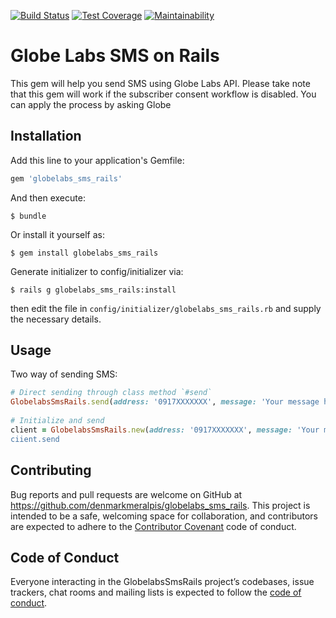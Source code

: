 [![Build Status](https://travis-ci.org/denmarkmeralpis/globelabs_sms_rails.svg?branch=master)](https://travis-ci.org/denmarkmeralpis/globelabs_sms_rails) [![Test Coverage](https://api.codeclimate.com/v1/badges/8f4e8e1c883e6865d2ed/test_coverage)](https://codeclimate.com/github/denmarkmeralpis/globelabs_sms_rails/test_coverage) [![Maintainability](https://api.codeclimate.com/v1/badges/8f4e8e1c883e6865d2ed/maintainability)](https://codeclimate.com/github/denmarkmeralpis/globelabs_sms_rails/maintainability)

# Globe Labs SMS on Rails

This gem will help you send SMS using Globe Labs API. Please take note that this gem will work if the subscriber consent workflow is disabled. You can apply the process by asking Globe

## Installation

Add this line to your application's Gemfile:

```ruby
gem 'globelabs_sms_rails'
```

And then execute:

    $ bundle

Or install it yourself as:

    $ gem install globelabs_sms_rails
    
Generate initializer to config/initializer via:

    $ rails g globelabs_sms_rails:install
    
then edit the file in `config/initializer/globelabs_sms_rails.rb` and supply the necessary details.

## Usage

Two way of sending SMS:
```ruby
# Direct sending through class method `#send`
GlobelabsSmsRails.send(address: '0917XXXXXXX', message: 'Your message here!')
    
# Initialize and send
client = GlobelabsSmsRails.new(address: '0917XXXXXXX', message: 'Your message here!)
ciient.send
```

## Contributing

Bug reports and pull requests are welcome on GitHub at https://github.com/denmarkmeralpis/globelabs_sms_rails. This project is intended to be a safe, welcoming space for collaboration, and contributors are expected to adhere to the [Contributor Covenant](http://contributor-covenant.org) code of conduct.

## Code of Conduct

Everyone interacting in the GlobelabsSmsRails project’s codebases, issue trackers, chat rooms and mailing lists is expected to follow the [code of conduct](https://github.com/denmarkmeralpis/globelabs_sms_rails/blob/master/CODE_OF_CONDUCT.md).
